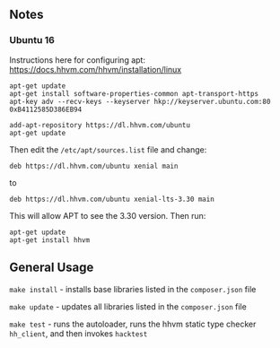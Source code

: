 ## Notes
### Ubuntu 16
Instructions here for configuring apt: https://docs.hhvm.com/hhvm/installation/linux
```
apt-get update
apt-get install software-properties-common apt-transport-https
apt-key adv --recv-keys --keyserver hkp://keyserver.ubuntu.com:80 0xB4112585D386EB94

add-apt-repository https://dl.hhvm.com/ubuntu
apt-get update
```
Then edit the `/etc/apt/sources.list` file and change:
```
deb https://dl.hhvm.com/ubuntu xenial main
```
to
```
deb https://dl.hhvm.com/ubuntu xenial-lts-3.30 main
```
This will allow APT to see the 3.30 version. Then run:
```
apt-get update
apt-get install hhvm
```

## General Usage
`make install` - installs base libraries listed in the `composer.json` file

`make update` - updates all libraries listed in the `composer.json` file

`make test` - runs the autoloader, runs the hhvm static type checker `hh_client`, and then invokes `hacktest`
